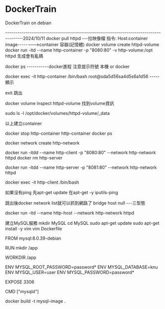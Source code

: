 # DockerTrain
DockerTrain on debian

---------------------------------------------------------------------------------------2024/10/11
docker pull httpd    ---拉映像檔
指令:  Host:container
image-------->container
              容器(記憶體)
docker volume create httpd-volume
docker run -itd --name http-container -p "8080:80" -v http-volume:/opt httpd
生成會有亂碼

docker ps -----------docker進程
注意提示符號 本機 or  docker

docker exec -it http-container /bin/bash
root@sda5d56sa4d5s6a1d56  -----顯示

exit 跳出

docker volume inspect httpd-volume
找到volume資訊

sudo ls -l /opt/docker/volumes/httpd-volume/_data


以上建立container


docker stop http-container http-container
docker ps

docker network create http-network

docker run -itdd --name http-client -p "8080:80" --network http-network httpd
docker rm http-server

docker run -itdd --name http-server -p "8081:80" --network http-network httpd

docker exec -it http-client /bin/bash

如果沒有ping
先apt-get update
在apt-get -y iputils-ping

跳出後docker network list就可以抓到網路了
bridge
host
null   ---三型態


docker run -itd --name http-host --network http-network httpd


建立MySQL服務
mkdir MySQL
cd MySQL
sudo apt-get update
sudo apt-get install -y vim
vim Dockerfile

FROM mysql:8.0.39-debian

RUN mkdir /app

WORKDIR /app

ENV MYSQL_ROOT_PASSWORD=password*
ENV MYSQL_DATABASE=knu
ENV MYSQL_USER=user
ENV MYSQL_PASSWORD=password*

EXPOSE 3306

CMD ["mysqld"]





docker build -t mysql-image .


